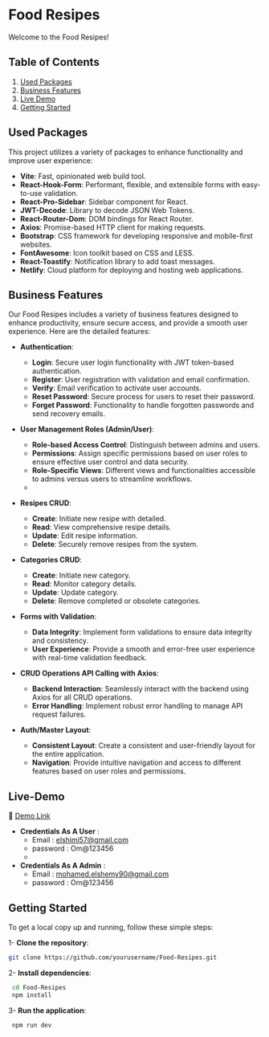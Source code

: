 # Food Resipes

Welcome to the Food Resipes!

## Table of Contents
1. [Used Packages](#used-packages)
2. [Business Features](#business-features)
3. [Live Demo](#live-demo)
4. [Getting Started](#getting-started)

## Used Packages

This project utilizes a variety of packages to enhance functionality and improve user experience:

- **Vite**: Fast, opinionated web build tool.
- **React-Hook-Form**: Performant, flexible, and extensible forms with easy-to-use validation.
- **React-Pro-Sidebar**: Sidebar component for React.
- **JWT-Decode**: Library to decode JSON Web Tokens.
- **React-Router-Dom**: DOM bindings for React Router.
- **Axios**: Promise-based HTTP client for making requests.
- **Bootstrap**: CSS framework for developing responsive and mobile-first websites.
- **FontAwesome**: Icon toolkit based on CSS and LESS.
- **React-Toastify**: Notification library to add toast messages.
- **Netlify**: Cloud platform for deploying and hosting web applications.


## Business Features

Our Food Resipes includes a variety of business features designed to enhance productivity, ensure secure access, and provide a smooth user experience. Here are the detailed features:

- **Authentication**: 
  - **Login**: Secure user login functionality with JWT token-based authentication.
  - **Register**: User registration with validation and email confirmation.
  - **Verify**: Email verification to activate user accounts.
  - **Reset Password**: Secure process for users to reset their password.
  - **Forget Password**: Functionality to handle forgotten passwords and send recovery emails.

- **User Management Roles (Admin/User)**: 
  - **Role-based Access Control**: Distinguish between admins and users.
  - **Permissions**: Assign specific permissions based on user roles to ensure effective user control and data security.
  - **Role-Specific Views**: Different views and functionalities accessible to admins versus users to streamline workflows.
  - 
- **Resipes CRUD**:
  - **Create**: Initiate new resipe with detailed.
  - **Read**: View comprehensive resipe details.
  - **Update**: Edit resipe information.
  - **Delete**: Securely remove resipes from the system.

- **Categories CRUD**:
  - **Create**: Initiate new category.
  - **Read**: Monitor category details.
  - **Update**: Update category.
  - **Delete**: Remove completed or obsolete categories.

- **Forms with Validation**:
  - **Data Integrity**: Implement form validations to ensure data integrity and consistency.
  - **User Experience**: Provide a smooth and error-free user experience with real-time validation feedback.

- **CRUD Operations API Calling with Axios**:
  - **Backend Interaction**: Seamlessly interact with the backend using Axios for all CRUD operations.
  - **Error Handling**: Implement robust error handling to manage API request failures.

- **Auth/Master Layout**:
  - **Consistent Layout**: Create a consistent and user-friendly layout for the entire application.
  - **Navigation**: Provide intuitive navigation and access to different features based on user roles and permissions.


## Live-Demo

📎 [Demo Link](https://app-food-recipes.netlify.app)

+ ****Credentials As A User**** :
  - Email : elshimi57@gmail.com
  - password : Om@123456
  - 
+ ****Credentials As A Admin**** :
  - Email : mohamed.elshemy90@gmail.com
  - password : Om@123456

## Getting Started

To get a local copy up and running, follow these simple steps:

1- **Clone the repository**:
   ```sh
   git clone https://github.com/yourusername/Food-Resipes.git
   ```
2- **Install dependencies**:
  ```sh
   cd Food-Resipes
   npm install
  ```
3- **Run the application**:
   ```sh
    npm run dev
   ```






   
